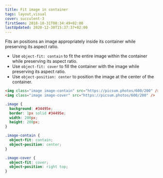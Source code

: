 ```yaml
---
title: Fit image in container
tags: layout,visual
cover: succulent-3
firstSeen: 2018-10-31T08:34:49+02:00
lastUpdated: 2020-12-30T15:37:37+02:00
---
```


Fits an positions an image appropriately inside its container while preserving its aspect ratio.

- Use `object-fit: contain` to fit the entire image within the container while preserving its aspect ratio.
- Use `object-fit: cover` to fill the container with the image while preserving its aspect ratio.
- Use `object-position: center` to position the image at the center of the container.

```html
<img class="image image-contain" src="https://picsum.photos/600/200" />
<img class="image image-cover" src="https://picsum.photos/600/200" />
```

```css
.image {
  background: #34495e;
  border: 1px solid #34495e;
  width: 200px;
  height: 200px;
}

.image-contain {
  object-fit: contain;
  object-position: center;
}

.image-cover {
  object-fit: cover;
  object-position: right top;
}
```
